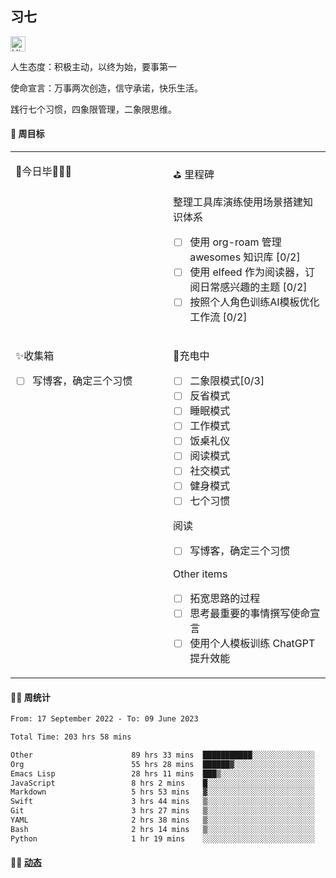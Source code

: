 ## 习七

<img src='https://qpluspicture.oss-cn-beijing.aliyuncs.com/6LjjQA/Hi.gif' alt='Hi' width="24"/>

人生态度：积极主动，以终为始，要事第一

使命宣言：万事两次创造，信守承诺，快乐生活。

践行七个习惯，四象限管理，二象限思维。

#### 🎯 周目标

<table width="960px">
<tr>
<td valign="top" width="50%">

<!-- dairy starts -->
🚩今日毕🎉🎉🎉
<!-- dairy ends -->

</td>
<td valign="top" width="50%">

⛳ 里程碑

<!-- weekly starts -->
 整理工具库演练使用场景搭建知识体系
 - [ ] 使用 org-roam 管理 awesomes 知识库 [0/2]
 - [ ] 使用 elfeed 作为阅读器，订阅日常感兴趣的主题 [0/2]
 - [ ] 按照个人角色训练AI模板优化工作流 [0/2]
<!-- weekly ends -->

</td>
</tr>
<tr>
<td valign="top" width="50%">

<!-- inbox starts -->
 ✨收集箱️
 - [ ] 写博客，确定三个习惯
<!-- inbox ends -->

</td>
<td valign="top" width="50%">

<!-- habit starts -->
 🚀充电中
 - [ ] 二象限模式[0/3]
 - [ ] 反省模式
 - [ ] 睡眠模式
 - [ ] 工作模式
 - [ ] 饭桌礼仪
 - [ ] 阅读模式
 - [ ] 社交模式
 - [ ] 健身模式
 - [ ] 七个习惯

 阅读
 - [ ] 写博客，确定三个习惯

 Other items
 - [ ] 拓宽思路的过程
 - [ ] 思考最重要的事情撰写使命宣言
 - [ ] 使用个人模板训练 ChatGPT 提升效能
<!-- habit ends -->

</td>
</tr>

</table>

#### 🏊‍♂️ 周统计

<!--START_SECTION:waka-->

```txt
From: 17 September 2022 - To: 09 June 2023

Total Time: 203 hrs 58 mins

Other                      89 hrs 33 mins  ███████████░░░░░░░░░░░░░░   43.90 %
Org                        55 hrs 28 mins  ██████▓░░░░░░░░░░░░░░░░░░   27.20 %
Emacs Lisp                 28 hrs 11 mins  ███▒░░░░░░░░░░░░░░░░░░░░░   13.82 %
JavaScript                 8 hrs 2 mins    █░░░░░░░░░░░░░░░░░░░░░░░░   03.94 %
Markdown                   5 hrs 53 mins   ▓░░░░░░░░░░░░░░░░░░░░░░░░   02.89 %
Swift                      3 hrs 44 mins   ▒░░░░░░░░░░░░░░░░░░░░░░░░   01.84 %
Git                        3 hrs 27 mins   ▒░░░░░░░░░░░░░░░░░░░░░░░░   01.70 %
YAML                       2 hrs 38 mins   ▒░░░░░░░░░░░░░░░░░░░░░░░░   01.29 %
Bash                       2 hrs 14 mins   ▒░░░░░░░░░░░░░░░░░░░░░░░░   01.10 %
Python                     1 hr 19 mins    ░░░░░░░░░░░░░░░░░░░░░░░░░   00.65 %
```

<!--END_SECTION:waka-->

#### 🤾‍♂️ <a href="https://it-boyer-github.io" target="_blank">动态</a>

<!-- blog starts -->

<!-- blog ends -->
